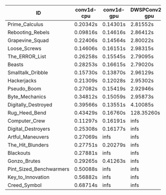 |ID|conv1d-cpu|conv1d-gpu|DWSPConv2D-gpu|gemm-gpu|avg|
|-|-|-|-|-|-|
|Prime_Calculus|0.20342s|0.14301s|2.81552s|1.65357s|1.20388s|
|Rebooting_Rebels|0.09816s|0.14616s|2.86412s|1.72004s|1.20712s|
|Grapevine_Squad|0.22406s|0.14564s|2.80022s|1.73384s|1.22594s|
|Loose_Screws|0.14606s|0.16151s|2.98315s|1.74373s|1.25861s|
|The_ERROR_List|0.26258s|0.15545s|2.79095s|1.86469s|1.26842s|
|Beasts|0.28253s|0.16615s|2.79020s|1.85500s|1.27347s|
|Smalltalk_Dribble|0.15730s|0.13870s|2.96129s|1.85796s|1.27882s|
|Hackerjacks|0.21309s|0.12028s|2.95302s|1.86354s|1.28748s|
|Pseudo_Boom|0.27082s|0.15419s|2.92946s|1.89714s|1.31290s|
|Byte_Mechanics|0.34812s|0.15059s|2.95873s|1.86155s|1.32975s|
|Digitally_Destroyed|0.39566s|0.13551s|4.10085s|2.45135s|1.77084s|
|Rug_Heed_Bend|0.43429s|0.16760s|128.35260s|4.33026s|33.32119s|
|Computer_Crew|0.11297s|0.16191s|infs|4.30887s|infs|
|Digital_Destroyers|0.25308s|0.16177s|infs|1.86164s|infs|
|Artful_Maneuvers|0.27069s|infs|infs|4.38254s|infs|
|The_Hit_Blunders|0.27751s|0.20279s|infs|1.89930s|infs|
|Blackouts|0.27881s|infs|infs|1.70868s|infs|
|Gonzo_Brutes|0.29265s|0.41263s|infs|4.33376s|infs|
|Pint_Sized_Benchwarmers|0.50088s|infs|infs|4.37258s|infs|
|Key_to_Innovation|0.56882s|infs|infs|4.36934s|infs|
|Creed_Symbol|0.68714s|infs|infs|4.37854s|infs|
